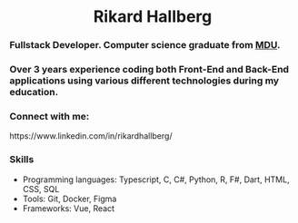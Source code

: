 <h1 align="center">Rikard Hallberg</h1>
<h3>Fullstack Developer. Computer science graduate from <a href="https://www.mdu.se/en/malardalen-university">MDU</a>.</h3>
<h3>Over 3 years experience coding both Front-End and Back-End applications using various different technologies during my education.</h3>

<h3 align="left">Connect with me:</h3>
<p align="left">
https://www.linkedin.com/in/rikardhallberg/
</p>

<h3>Skills</h3>
<ul>
  <li>Programming languages: Typescript, C, C#, Python, R, F#, Dart, HTML, CSS, SQL</li>
  <li>Tools: Git, Docker, Figma</li>
  <li>Frameworks: Vue, React</li>
</ul>

<!---
rikhall1515/rikhall1515 is a ✨ special ✨ repository because its `README.md` (this file) appears on your GitHub profile.
You can click the Preview link to take a look at your changes.
--->
